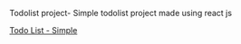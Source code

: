 Todolist project-
Simple todolist project made using react js


[Todo List - Simple](https://simple-todolist-project.netlify.app/)
 



